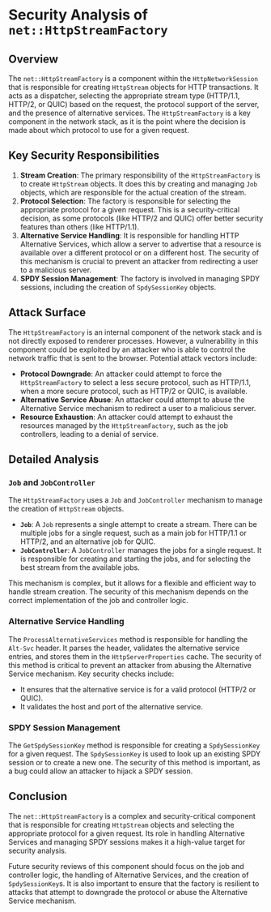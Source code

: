 # Security Analysis of `net::HttpStreamFactory`

## Overview

The `net::HttpStreamFactory` is a component within the `HttpNetworkSession` that is responsible for creating `HttpStream` objects for HTTP transactions. It acts as a dispatcher, selecting the appropriate stream type (HTTP/1.1, HTTP/2, or QUIC) based on the request, the protocol support of the server, and the presence of alternative services. The `HttpStreamFactory` is a key component in the network stack, as it is the point where the decision is made about which protocol to use for a given request.

## Key Security Responsibilities

1.  **Stream Creation**: The primary responsibility of the `HttpStreamFactory` is to create `HttpStream` objects. It does this by creating and managing `Job` objects, which are responsible for the actual creation of the stream.
2.  **Protocol Selection**: The factory is responsible for selecting the appropriate protocol for a given request. This is a security-critical decision, as some protocols (like HTTP/2 and QUIC) offer better security features than others (like HTTP/1.1).
3.  **Alternative Service Handling**: It is responsible for handling HTTP Alternative Services, which allow a server to advertise that a resource is available over a different protocol or on a different host. The security of this mechanism is crucial to prevent an attacker from redirecting a user to a malicious server.
4.  **SPDY Session Management**: The factory is involved in managing SPDY sessions, including the creation of `SpdySessionKey` objects.

## Attack Surface

The `HttpStreamFactory` is an internal component of the network stack and is not directly exposed to renderer processes. However, a vulnerability in this component could be exploited by an attacker who is able to control the network traffic that is sent to the browser. Potential attack vectors include:

*   **Protocol Downgrade**: An attacker could attempt to force the `HttpStreamFactory` to select a less secure protocol, such as HTTP/1.1, when a more secure protocol, such as HTTP/2 or QUIC, is available.
*   **Alternative Service Abuse**: An attacker could attempt to abuse the Alternative Service mechanism to redirect a user to a malicious server.
*   **Resource Exhaustion**: An attacker could attempt to exhaust the resources managed by the `HttpStreamFactory`, such as the job controllers, leading to a denial of service.

## Detailed Analysis

### `Job` and `JobController`

The `HttpStreamFactory` uses a `Job` and `JobController` mechanism to manage the creation of `HttpStream` objects.

*   **`Job`**: A `Job` represents a single attempt to create a stream. There can be multiple jobs for a single request, such as a main job for HTTP/1.1 or HTTP/2, and an alternative job for QUIC.
*   **`JobController`**: A `JobController` manages the jobs for a single request. It is responsible for creating and starting the jobs, and for selecting the best stream from the available jobs.

This mechanism is complex, but it allows for a flexible and efficient way to handle stream creation. The security of this mechanism depends on the correct implementation of the job and controller logic.

### Alternative Service Handling

The `ProcessAlternativeServices` method is responsible for handling the `Alt-Svc` header. It parses the header, validates the alternative service entries, and stores them in the `HttpServerProperties` cache. The security of this method is critical to prevent an attacker from abusing the Alternative Service mechanism. Key security checks include:

*   It ensures that the alternative service is for a valid protocol (HTTP/2 or QUIC).
*   It validates the host and port of the alternative service.

### SPDY Session Management

The `GetSpdySessionKey` method is responsible for creating a `SpdySessionKey` for a given request. The `SpdySessionKey` is used to look up an existing SPDY session or to create a new one. The security of this method is important, as a bug could allow an attacker to hijack a SPDY session.

## Conclusion

The `net::HttpStreamFactory` is a complex and security-critical component that is responsible for creating `HttpStream` objects and selecting the appropriate protocol for a given request. Its role in handling Alternative Services and managing SPDY sessions makes it a high-value target for security analysis.

Future security reviews of this component should focus on the job and controller logic, the handling of Alternative Services, and the creation of `SpdySessionKey`s. It is also important to ensure that the factory is resilient to attacks that attempt to downgrade the protocol or abuse the Alternative Service mechanism.